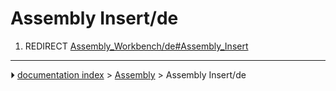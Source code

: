 # Assembly Insert/de
1.  REDIRECT [Assembly_Workbench/de#Assembly_Insert](Assembly_Workbench/de#Assembly_Insert.md)



---
⏵ [documentation index](../README.md) > [Assembly](Assembly_Workbench.md) > Assembly Insert/de
